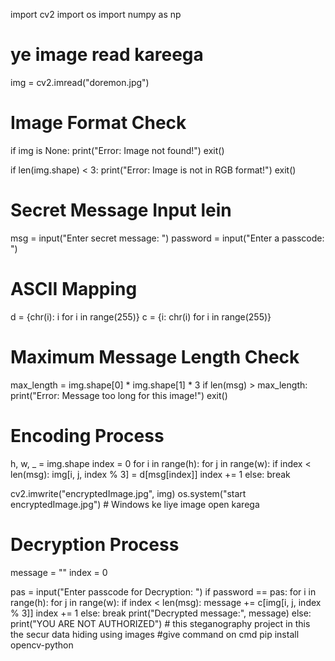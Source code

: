 import cv2
import os
import numpy as np

# ye image read kareega
img = cv2.imread("doremon.jpg")

# Image Format Check
if img is None:
    print("Error: Image not found!")
    exit()

if len(img.shape) < 3:
    print("Error: Image is not in RGB format!")
    exit()

# Secret Message Input lein
msg = input("Enter secret message: ")
password = input("Enter a passcode: ")

# ASCII Mapping
d = {chr(i): i for i in range(255)}
c = {i: chr(i) for i in range(255)}

# Maximum Message Length Check
max_length = img.shape[0] * img.shape[1] * 3
if len(msg) > max_length:
    print("Error: Message too long for this image!")
    exit()

# Encoding Process
h, w, _ = img.shape
index = 0
for i in range(h):
    for j in range(w):
        if index < len(msg):
            img[i, j, index % 3] = d[msg[index]]
            index += 1
        else:
            break

cv2.imwrite("encryptedImage.jpg", img)
os.system("start encryptedImage.jpg")  # Windows ke liye image open karega

# Decryption Process
message = ""
index = 0

pas = input("Enter passcode for Decryption: ")
if password == pas:
    for i in range(h):
        for j in range(w):
            if index < len(msg):
                message += c[img[i, j, index % 3]]
                index += 1
            else:
                break
    print("Decrypted message:", message)
else:
    print("YOU ARE NOT AUTHORIZED")
    # this steganography project in this the secur data hiding using images
    #give command on cmd pip install opencv-python
    
